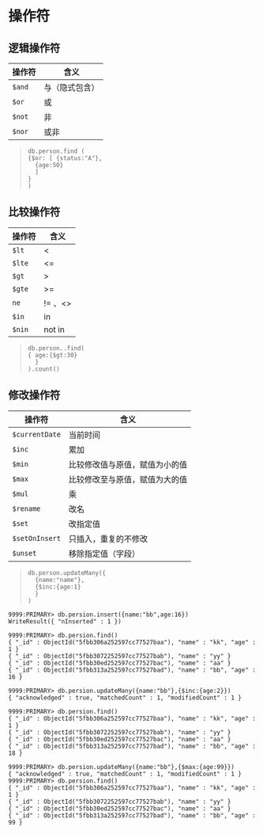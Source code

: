 # 操作符

## 逻辑操作符

| 操作符 | 含义           |
| ------ | -------------- |
| `$and` | 与（隐式包含） |
| `$or`  | 或             |
| `$not` | 非             |
| `$nor` | 或非           |

> ```
> db.person.find (
> {$or: [ {status:"A"},
> 	{age:50}
> 	]
> }
> )
> ```

## 比较操作符

| 操作符 | 含义    |
| ------ | ------- |
| `$lt`  | <       |
| `$lte` | <=      |
| `$gt`  | >       |
| `$gte` | >=      |
| `ne`   | != 、<> |
| `$in`  | in      |
| `$nin` | not in  |

> ```
> db.person..find(
> { age:{$gt:30}
> 	}
> ).count()
> ```

## 修改操作符

| 操作符         | 含义                           |
| -------------- | ------------------------------ |
| `$currentDate` | 当前时间                       |
| `$inc`         | 累加                           |
| `$min`         | 比较修改值与原值，赋值为小的值 |
| `$max`         | 比较修改至与原值，赋值为大的值 |
| `$mul`         | 乘                             |
| `$rename`      | 改名                           |
| `$set`         | 改指定值                       |
| `$setOnInsert` | 只插入，重复的不修改           |
| `$unset`       | 移除指定值（字段）             |

> ```
> db.person.updateMany({
> 	{name:"name"},
> 	{$inc:{age:1}
> 	}
> )
> ```



```
9999:PRIMARY> db.persion.insert({name:"bb",age:16})
WriteResult({ "nInserted" : 1 })

9999:PRIMARY> db.persion.find()
{ "_id" : ObjectId("5fbb306a252597cc77527baa"), "name" : "kk", "age" : 1 }
{ "_id" : ObjectId("5fbb3072252597cc77527bab"), "name" : "yy" }
{ "_id" : ObjectId("5fbb30ed252597cc77527bac"), "name" : "aa" }
{ "_id" : ObjectId("5fbb313a252597cc77527bad"), "name" : "bb", "age" : 16 }

9999:PRIMARY> db.persion.updateMany({name:"bb"},{$inc:{age:2}})
{ "acknowledged" : true, "matchedCount" : 1, "modifiedCount" : 1 }

9999:PRIMARY> db.persion.find()
{ "_id" : ObjectId("5fbb306a252597cc77527baa"), "name" : "kk", "age" : 1 }
{ "_id" : ObjectId("5fbb3072252597cc77527bab"), "name" : "yy" }
{ "_id" : ObjectId("5fbb30ed252597cc77527bac"), "name" : "aa" }
{ "_id" : ObjectId("5fbb313a252597cc77527bad"), "name" : "bb", "age" : 18 }

9999:PRIMARY> db.persion.updateMany({name:"bb"},{$max:{age:99}})
{ "acknowledged" : true, "matchedCount" : 1, "modifiedCount" : 1 }
9999:PRIMARY> db.persion.find()
{ "_id" : ObjectId("5fbb306a252597cc77527baa"), "name" : "kk", "age" : 1 }
{ "_id" : ObjectId("5fbb3072252597cc77527bab"), "name" : "yy" }
{ "_id" : ObjectId("5fbb30ed252597cc77527bac"), "name" : "aa" }
{ "_id" : ObjectId("5fbb313a252597cc77527bad"), "name" : "bb", "age" : 99 }
```
